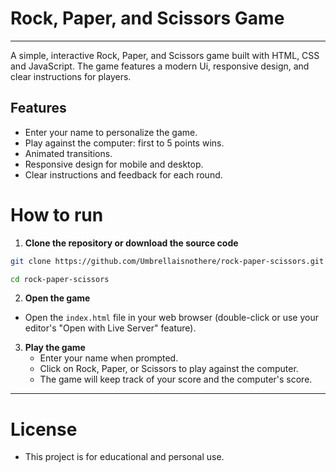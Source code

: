 # Rock, Paper, and Scissors Game
----

A simple, interactive Rock, Paper, and Scissors game built with HTML, CSS and JavaScript. The game features a modern Ui, responsive design, and clear instructions for players.

## Features

- Enter your name to personalize the game.
- Play against the computer: first to 5 points wins.
- Animated transitions.
- Responsive design for mobile and desktop.
- Clear instructions and feedback for each round.

# How to run

1. **Clone the repository or download the source code**

```bash
git clone https://github.com/Umbrellaisnothere/rock-paper-scissors.git

cd rock-paper-scissors
``` 

2. **Open the game**
- Open the `index.html` file in your web browser (double-click or use your editor's "Open with Live Server" feature).

3. **Play the game**
   - Enter your name when prompted.
   - Click on Rock, Paper, or Scissors to play against the computer.
   - The game will keep track of your score and the computer's score.
----

# License
- This project is for educational and personal use.